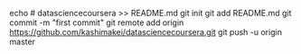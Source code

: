 echo # datasciencecoursera >> README.md
git init
git add README.md
git commit -m "first commit"
git remote add origin https://github.com/kashimakei/datasciencecoursera.git
git push -u origin master
